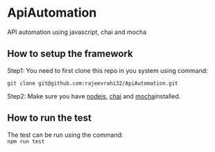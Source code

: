 # ApiAutomation
API automation using javascript, chai and mocha

## How to setup the framework
Step1: You need to first clone this repo in you system using command:

  `git clone git@github.com:rajeevrahi32/ApiAutomation.git`

Step2: Make sure you have [nodejs](https://nodejs.org/en/),  [chai](https://www.chaijs.com/guide/installation/) and [mocha](https://www.chaijs.com/guide/installation/)installed.

## How to run the test
The test can be run using the command:     
  `npm run test` 

